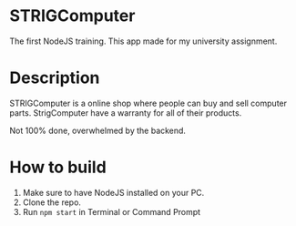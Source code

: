 # STRIGComputer
The first NodeJS training. 
This app made for my university assignment.

# Description
STRIGComputer is a online shop where people can buy and sell computer parts.
StrigComputer have a warranty for all of their products.

Not 100% done, overwhelmed by the backend.


# How to build
1. Make sure to have NodeJS installed on your PC.
2. Clone the repo.
3. Run ```npm start``` in Terminal or Command Prompt
